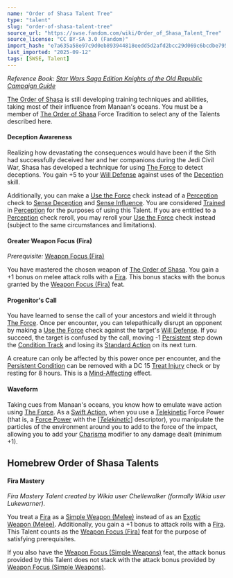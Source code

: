 ```yaml
---
name: "Order of Shasa Talent Tree"
type: "talent"
slug: "order-of-shasa-talent-tree"
source_url: "https://swse.fandom.com/wiki/Order_of_Shasa_Talent_Tree"
source_license: "CC BY-SA 3.0 (Fandom)"
import_hash: "e7a635a58e97c9d0eb893944818eedd5d2afd2bcc29d069c6bcdbe7950b68373"
last_imported: "2025-09-12"
tags: [SWSE, Talent]
---
```

*Reference Book: [Star Wars Saga Edition Knights of the Old Republic Campaign Guide](https://swse.fandom.com/wiki/Star_Wars_Saga_Edition_Knights_of_the_Old_Republic_Campaign_Guide)*

[The Order of Shasa](https://swse.fandom.com/wiki/The_Order_of_Shasa) is still developing training techniques and abilities, taking most of their influence from Manaan's oceans. You must be a member of [The Order of Shasa](https://swse.fandom.com/wiki/The_Order_of_Shasa) Force Tradition to select any of the Talents described here.
#### **Deception Awareness**
Realizing how devastating the consequences would have been if the Sith had successfully deceived her and her companions during the Jedi Civil War, Shasa has developed a technique for using [The Force](https://swse.fandom.com/wiki/The_Force) to detect deceptions. You gain +5 to your [Will Defense](https://swse.fandom.com/wiki/Will_Defense) against uses of the [Deception](https://swse.fandom.com/wiki/Deception) skill.

Additionally, you can make a [Use the Force](https://swse.fandom.com/wiki/Use_the_Force) check instead of a [Perception](https://swse.fandom.com/wiki/Perception) check to [Sense Deception](https://swse.fandom.com/wiki/Sense_Deception) and [Sense Influence](https://swse.fandom.com/wiki/Sense_Influence). You are considered [Trained](https://swse.fandom.com/wiki/Trained) in [Perception](https://swse.fandom.com/wiki/Perception) for the purposes of using this Talent. If you are entitled to a [Perception](https://swse.fandom.com/wiki/Perception) check reroll, you may reroll your [Use the Force](https://swse.fandom.com/wiki/Use_the_Force) check instead (subject to the same circumstances and limitations).
#### **Greater Weapon Focus (Fira)**
*Prerequisite:* [Weapon Focus (Fira)](https://swse.fandom.com/wiki/Weapon_Focus_(Fira))

You have mastered the chosen weapon of [The Order of Shasa](https://swse.fandom.com/wiki/The_Order_of_Shasa). You gain a +1 bonus on melee attack rolls with a [Fira](https://swse.fandom.com/wiki/Fira). This bonus stacks with the bonus granted by the [Weapon Focus (Fira)](https://swse.fandom.com/wiki/Weapon_Focus_(Fira)) feat.
#### **Progenitor's Call**
You have learned to sense the call of your ancestors and wield it through [The Force](https://swse.fandom.com/wiki/The_Force). Once per encounter, you can telepathically disrupt an opponent by making a [Use the Force](https://swse.fandom.com/wiki/Use_the_Force) check against the target's [Will Defense](https://swse.fandom.com/wiki/Will_Defense). If you succeed, the target is confused by the call, moving -1 [Persistent](https://swse.fandom.com/wiki/Persistent) step down the [Condition Track](https://swse.fandom.com/wiki/Condition_Track) and losing its [Standard Action](https://swse.fandom.com/wiki/Standard_Action) on its next turn.

A creature can only be affected by this power once per encounter, and the [Persistent Condition](https://swse.fandom.com/wiki/Persistent_Condition) can be removed with a DC 15 [Treat Injury](https://swse.fandom.com/wiki/Treat_Injury) check or by resting for 8 hours. This is a [Mind-Affecting](https://swse.fandom.com/wiki/Mind-Affecting) effect.
#### **Waveform**
Taking cues from Manaan's oceans, you know how to emulate wave action using [The Force](https://swse.fandom.com/wiki/The_Force). As a [Swift Action](https://swse.fandom.com/wiki/Swift_Action), when you use a [Telekinetic](https://swse.fandom.com/wiki/Telekinetic) Force Power (that is, a [Force Power](https://swse.fandom.com/wiki/Force_Power) with the [*[Telekinetic](https://swse.fandom.com/wiki/Telekinetic)*] descriptor), you manipulate the particles of the environment around you to add to the force of the impact, allowing you to add your [Charisma](https://swse.fandom.com/wiki/Charisma) modifier to any damage dealt (minimum +1).
## Homebrew Order of Shasa Talents

#### **Fira Mastery**
*Fira Mastery Talent created by Wikia user Chellewalker (formally Wikia user Lukewarner).*

You treat a [Fira](https://swse.fandom.com/wiki/Fira) as a [Simple Weapon (Melee)](https://swse.fandom.com/wiki/Simple_Weapon_(Melee)) instead of as an [Exotic Weapon (Melee)](https://swse.fandom.com/wiki/Exotic_Weapon_(Melee)). Additionally, you gain a +1 bonus to attack rolls with a [Fira](https://swse.fandom.com/wiki/Fira). This Talent counts as the [Weapon Focus (Fira)](https://swse.fandom.com/wiki/Weapon_Focus_(Fira)) feat for the purpose of satisfying prerequisites.

If you also have the [Weapon Focus (Simple Weapons)](https://swse.fandom.com/wiki/Weapon_Focus_(Simple_Weapons)) feat, the attack bonus provided by this Talent does not stack with the attack bonus provided by [Weapon Focus (Simple Weapons)](https://swse.fandom.com/wiki/Weapon_Focus_(Simple_Weapons)).